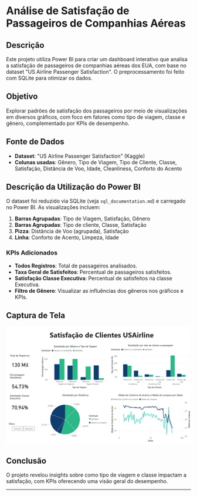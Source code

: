 # Análise de Satisfação de Passageiros de Companhias Aéreas

## Descrição
Este projeto utiliza Power BI para criar um dashboard interativo que analisa a satisfação de passageiros de companhias aéreas dos EUA, com base no dataset "US Airline Passenger Satisfaction". O preprocessamento foi feito com SQLite para otimizar os dados.

## Objetivo
Explorar padrões de satisfação dos passageiros por meio de visualizações em diversos gráficos, com foco em fatores como tipo de viagem, classe e gênero, complementado por KPIs de desempenho.

## Fonte de Dados
- **Dataset**: "US Airline Passenger Satisfaction" (Kaggle)  
- **Colunas usadas**: Gênero, Tipo de Viagem, Tipo de Cliente, Classe, Satisfação, Distância de Voo, Idade, Cleanliness, Conforto do Acento 

## Descrição da Utilização do Power BI
O dataset foi reduzido via SQLite (veja `sql_documentation.md`) e carregado no Power BI. As visualizações incluem:  
1. **Barras Agrupadas**: Tipo de Viagem, Satisfação, Gênero  
2. **Barras Agrupadas**: Tipo de cliente, Classe, Satisfação
3. **Pizza**: Distância de Voo (agrupada), Satisfação  
4. **Linha**: Conforto de Acento, Limpeza, Idade

### KPIs Adicionados
- **Todos Registros**: Total de passageiros analisados.  
- **Taxa Geral de Satisfeitos**: Percentual de passageiros satisfeitos.  
- **Satisfação Classe Executiva**: Percentual de satisfeitos na classe Executiva.
- **Filtro de Gênero**: Visualizar as influências dos gêneros nos gráficos e KPIs.

## Captura de Tela
![Dashboard de Satisfação de Passageiros](usairline.png)

## Conclusão
O projeto revelou insights sobre como tipo de viagem e classe impactam a satisfação, com KPIs oferecendo uma visão geral do desempenho.

---